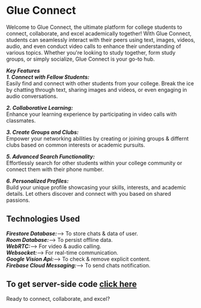 # Glue Connect
Welcome to Glue Connect, the ultimate platform for college students to connect, collaborate, and excel academically together! With Glue Connect, students can seamlessly interact with their peers using text, images, videos, audio, and even conduct video calls to enhance their understanding of various topics. Whether you're looking to study together, form study groups, or simply socialize, Glue Connect is your go-to hub.  
  
***Key Features***  
***1. Connect with Fellow Students:***  
Easily find and connect with other students from your college. Break the ice by chatting through text, sharing images and videos, or even engaging in audio conversations.
  
***2. Collaborative Learning:***  
Enhance your learning experience by participating in video calls with classmates.
  
***3. Create Groups and Clubs:***  
Empower your networking abilities by creating or joining groups & differnt clubs based on common interests or academic pursuits.
  
***5. Advanced Search Functionality:***   
Effortlessly search for other students within your college community or connect them with their phone number.
  
***6. Personalized Profiles:***  
Build your unique profile showcasing your skills, interests, and academic details. Let others discover and connect with you based on shared passions.
  
## Technologies Used  
  
***Firestore Database:***--> To store chats & data of user.  
***Room Database:***--> To persist offline data.  
***WebRTC:***--> For video & audio calling.  
***Websocket:***--> For real-time communication.  
***Google Vision Api:***--> To check & remove explicit content.  
***Firebase Cloud Messaging:***--> To send chats notification.  

## To get server-side code [click here](https://github.com/HarshJAISWAL0011/Chat-websocket)



Ready to connect, collaborate, and excel?
